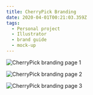 ```yaml
---
title: CherryPick Branding
date: 2020-04-01T00:21:03.359Z
tags:
  - Personal project
  - Illustrator
  - brand guide
  - mock-up
---
```

![CherryPick branding page 1](/assets/cherrypick-mockup-1.svg "CherryPick branding page 1")

![CherryPick branding page 2](/assets/cherrypick-mockup-2.svg "CherryPick branding page 2")

![CherryPick branding page 3](/assets/cherrypick-mockup-3.svg "CherryPick branding page 3")